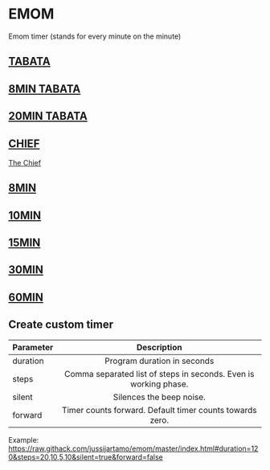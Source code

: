 # EMOM
Emom timer (stands for every minute on the minute)

## [TABATA](https://raw.githack.com/jussijartamo/emom/master/index.html#duration=240&steps=20,10)
## [8MIN TABATA](https://raw.githack.com/jussijartamo/emom/master/index.html#duration=480&steps=20,10)
## [20MIN TABATA](https://raw.githack.com/jussijartamo/emom/master/index.html#duration=1200&steps=20,10)

## [CHIEF](https://raw.githack.com/jussijartamo/emom/master/index.html#duration=1140&steps=180,60)
[The Chief](https://wodwell.com/wod/the-chief/)

## [8MIN](https://raw.githack.com/jussijartamo/emom/master/index.html#duration=480&steps=60)
## [10MIN](https://raw.githack.com/jussijartamo/emom/master/index.html#duration=600&steps=60)
## [15MIN](https://raw.githack.com/jussijartamo/emom/master/index.html#duration=900&steps=60)
## [30MIN](https://raw.githack.com/jussijartamo/emom/master/index.html#duration=1800&steps=60)
## [60MIN](https://raw.githack.com/jussijartamo/emom/master/index.html#duration=3600&steps=60)

## Create custom timer

| Parameter     | Description                                                      |
| ------------- |:----------------------------------------------------------------:|
| duration      | Program duration in seconds                                      |
| steps         | Comma separated list of steps in seconds. Even is working phase. |
| silent        | Silences the beep noise.                                         |
| forward       | Timer counts forward. Default timer counts towards zero.         |

Example:
https://raw.githack.com/jussijartamo/emom/master/index.html#duration=120&steps=20,10,5,10&silent=true&forward=false
